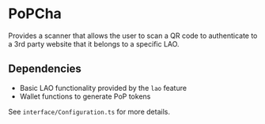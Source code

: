 # PoPCha

Provides a scanner that allows the user to scan a QR code to authenticate to a 3rd party website that it belongs to a specific LAO. 

## Dependencies

- Basic LAO functionality provided by the `lao` feature
- Wallet functions to generate PoP tokens

See `interface/Configuration.ts` for more details.
